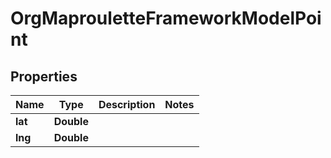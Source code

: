 # OrgMaprouletteFrameworkModelPoint

## Properties
Name | Type | Description | Notes
------------ | ------------- | ------------- | -------------
**lat** | **Double** |  | 
**lng** | **Double** |  | 

